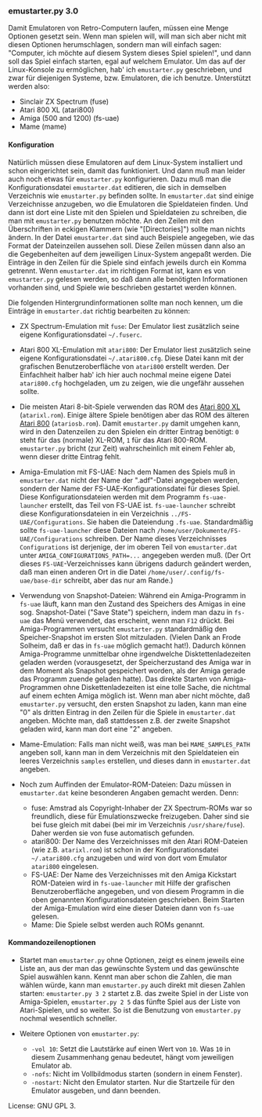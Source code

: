 ### emustarter.py 3.0

Damit Emulatoren von Retro-Computern laufen, müssen eine Menge Optionen gesetzt sein. Wenn man spielen will, will man sich aber nicht mit diesen Optionen herumschlagen, sondern man will einfach sagen: "Computer, ich möchte auf diesem System dieses Spiel spielen!", und dann soll das Spiel einfach starten, egal auf welchem Emulator.
Um das auf der Linux-Konsole zu ermöglichen, hab' ich `emustarter.py` geschrieben, und zwar für diejenigen Systeme, bzw. Emulatoren, die ich benutze. Unterstützt werden also: 

- Sinclair ZX Spectrum  (fuse)
- Atari 800 XL          (atari800)
- Amiga (500 and 1200)  (fs-uae)
- Mame                  (mame)

#### Konfiguration

Natürlich müssen diese Emulatoren auf dem Linux-System installiert und schon eingerichtet sein, damit das funktioniert.
Und dann muß man leider auch noch etwas für `emustarter.py` konfigurieren.
Dazu muß man die Konfigurationsdatei `emustarter.dat` editieren, die sich in demselben Verzeichnis wie `emustarter.py` befinden sollte.
In `emustarter.dat` sind einige Verzeichnisse anzugeben, wo die Emulatoren die Spieldateien finden. Und dann ist dort eine Liste mit den Spielen und Spieldateien zu schreiben, die man mit `emustarter.py` benutzen möchte.
An den Zeilen mit den Überschriften in eckigen Klammern (wie "[Directories]") sollte man nichts ändern.
In der Datei `emustarter.dat` sind auch Beispiele angegeben, wie das Format der Dateinzeilen aussehen soll. Diese Zeilen müssen dann also an die Gegebenheiten auf dem jeweiligen Linux-System angepaßt werden.
Die Einträge in den Zeilen für die Spiele sind einfach jeweils durch ein Komma getrennt.
Wenn `emustarter.dat` im richtigen Format ist, kann es von `emustarter.py` gelesen werden, so daß dann alle benötigten Informationen vorhanden sind, und Spiele wie beschrieben gestartet werden können.

Die folgenden Hintergrundinformationen sollte man noch kennen, um die Einträge in `emustarter.dat` richtig bearbeiten zu können: 

- ZX Spectrum-Emulation mit `fuse`: Der Emulator liest zusätzlich seine eigene Konfigurationsdatei `~/.fuserc`.

- Atari 800 XL-Emulation mit `atari800`: Der Emulator liest zusätzlich seine eigene Konfigurationsdatei `~/.atari800.cfg`. Diese Datei kann mit der grafischen Benutzeroberfläche von `atari800` erstellt werden. Der Einfachheit halber hab' ich hier auch nochmal meine eigene Datei `atari800.cfg` hochgeladen, um zu zeigen, wie die ungefähr aussehen sollte.  
- Die meisten Atari 8-bit-Spiele verwenden das ROM des [Atari 800 XL](https://upload.wikimedia.org/wikipedia/commons/b/bf/Atari-800XL.jpg) (`atarixl.rom`). Einige ältere Spiele benötigen aber das ROM des älteren [Atari 800](https://upload.wikimedia.org/wikipedia/commons/3/35/Atari_800.jpg) (`atariosb.rom`). Damit `emustarter.py` damit umgehen kann, wird in den Datenzeilen zu den Spielen ein dritter Eintrag benötigt: `0` steht für das (normale) XL-ROM, `1` für das Atari 800-ROM. `emustarter.py` bricht (zur Zeit) wahrscheinlich mit einem Fehler ab, wenn dieser dritte Eintrag fehlt.

- Amiga-Emulation mit FS-UAE: Nach dem Namen des Spiels muß in `emustarter.dat` nicht der Name der ".adf"-Datei angegeben werden, sondern der Name der FS-UAE-Konfigurationsdatei für dieses Spiel.
Diese Konfigurationsdateien werden mit dem Programm `fs-uae-launcher` erstellt, das Teil von FS-UAE ist.
`fs-uae-launcher` schreibt diese Konfigurationsdateien in ein Verzeichnis `../FS-UAE/Configurations`. Sie haben die Dateiendung `.fs-uae`. Standardmäßig sollte `fs-uae-launcher` diese Dateien nach `/home/user/Dokumente/FS-UAE/Configurations` schreiben. Der Name dieses Verzeichnisses `Configurations` ist derjenige, der im oberen Teil von `emustarter.dat` unter `AMIGA_CONFIGURATIONS_PATH=...` angegeben werden muß. (Der Ort dieses `FS-UAE`-Verzeichnisses kann übrigens dadurch geändert werden, daß man einen anderen Ort in die Datei `/home/user/.config/fs-uae/base-dir` schreibt, aber das nur am Rande.)
- Verwendung von Snapshot-Dateien: Während ein Amiga-Programm in `fs-uae` läuft, kann man den Zustand des Speichers des Amigas in eine sog. Snapshot-Datei ("Save State") speichern, indem man dazu in `fs-uae` das Menü verwendet, das erscheint, wenn man `F12` drückt. Bei Amiga-Programmen versucht `emustarter.py` standardmäßig den Speicher-Snapshot im ersten Slot mitzuladen. (Vielen Dank an Frode Solheim, daß er das in `fs-uae` möglich gemacht hat!). Dadurch können Amiga-Programme unmittelbar ohne irgendwelche Disktettenladezeiten geladen werden (vorausgesetzt, der Speicherzustand des Amiga war in dem Moment als Snapshot gespeichert worden, als der Amiga gerade das Programm zuende geladen hatte). Das direkte Starten von Amiga-Programmen ohne Diskettenladezeiten ist eine tolle Sache, die nichtmal auf einem echten Amiga möglich ist.
Wenn man aber nicht möchte, daß `emustarter.py` versucht, den ersten Snapshot zu laden, kann man eine "0" als dritten Eintrag in den Zeilen für die Spiele in `emustarter.dat` angeben. Möchte man, daß stattdessen z.B. der zweite Snapshot geladen wird, kann man dort eine "2" angeben.

- Mame-Emulation: Falls man nicht weiß, was man bei `MAME_SAMPLES_PATH` angeben soll, kann man in dem Verzeichnis mit den Spieldateien ein leeres Verzeichnis `samples` erstellen, und dieses dann in `emustarter.dat` angeben.
  
- Noch zum Auffinden der Emulator-ROM-Dateien: Dazu müssen in `emustarter.dat` keine besonderen Angaben gemacht werden. Denn:
  - fuse: Amstrad als Copyright-Inhaber der ZX Spectrum-ROMs war so freundlich, diese für Emulationszwecke freizugeben. Daher sind sie bei fuse gleich mit dabei (bei mir im Verzeichnis `/usr/share/fuse`). Daher werden sie von fuse automatisch gefunden.
  - atari800: Der Name des Verzeichnisses mit den Atari ROM-Dateien (wie z.B. `atarixl.rom`) ist schon in der Konfigurationsdatei `~/.atari800.cfg` anzugeben und wird von dort vom Emulator `atari800` eingelesen.
  - FS-UAE: Der Name des Verzeichnisses mit den Amiga Kickstart ROM-Dateien wird in `fs-uae-launcher` mit Hilfe der grafischen Benutzeroberfläche angegeben, und von diesem Programm in die oben genannten Konfigurationsdateien geschrieben. Beim Starten der Amiga-Emulation wird eine dieser Dateien dann von `fs-uae` gelesen.
  - Mame: Die Spiele selbst werden auch ROMs genannt.

#### Kommandozeilenoptionen

- Startet man `emustarter.py` ohne Optionen, zeigt es einem jeweils eine Liste an, aus der man das gewünschte System und das gewünschte Spiel auswählen kann. Kennt man aber schon die Zahlen, die man wählen würde, kann man `emustarter.py` auch direkt mit diesen Zahlen starten: `emustarter.py 3 2` startet z.B. das zweite Spiel in der Liste von Amiga-Spielen, `emustarter.py 2 5` das fünfte Spiel aus der Liste von Atari-Spielen, und so weiter. So ist die Benutzung von `emustarter.py` nochmal wesentlich schneller.

- Weitere Optionen von `emustarter.py`:
  - `-vol 10`: Setzt die Lautstärke auf einen Wert von `10`. Was `10` in diesem Zusammenhang genau bedeutet, hängt vom jeweiligen Emulator ab.
  - `-nofs`: Nicht im Vollbildmodus starten (sondern in einem Fenster).
  - `-nostart`: Nicht den Emulator starten. Nur die Startzeile für den Emulator ausgeben, und dann beenden.

License: GNU GPL 3.
